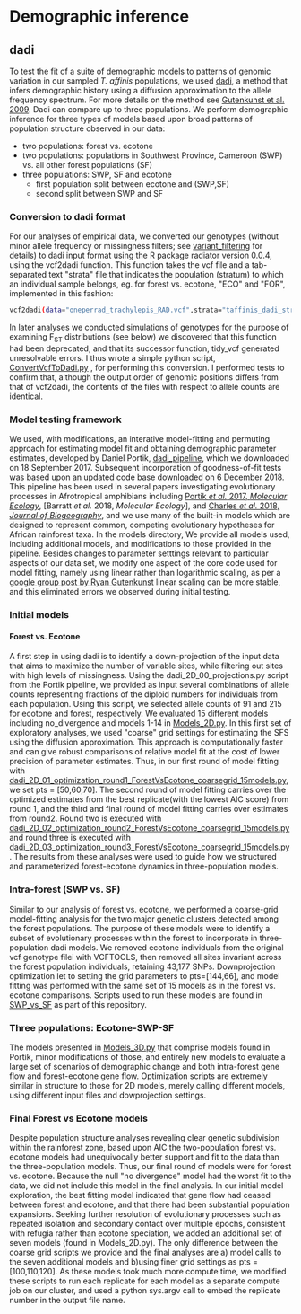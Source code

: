 # Demographic inference

## dadi
To test the fit of a suite of demographic models to patterns of genomic variation in our sampled *T. affinis* populations, we used [dadi](https://bitbucket.org/gutenkunstlab/dadi/src/master/), a method that infers demographic history using a diffusion approximation to the allele frequency spectrum. For more details on the method see [Gutenkunst et al. 2009](https://journals.plos.org/plosgenetics/article?id=10.1371/journal.pgen.1000695). Dadi can compare up to three populations. We perform demographic inference for three types of models based upon broad patterns of population structure observed in our data:
* two populations: forest vs. ecotone
* two populations: populations in Southwest Province, Cameroon (SWP) vs. all other forest populations (SF)
* three populations: SWP, SF and ecotone
    * first population split between ecotone and (SWP,SF)
    * second split between SWP and SF

### Conversion to dadi format
For our analyses of empirical data, we converted our genotypes (without minor allele frequency or missingness filters; see [variant_filtering](https://github.com/adamfreedman/TrachylepisAffinisSpeciation/tree/master/variant_filtering) for details) to dadi input format using the R package radiator version 0.0.4, using the vcf2dadi function. This function takes the vcf file and a tab-separated text "strata" file that indicates the population (stratum) to which an individual sample belongs, eg. for forest vs. ecotone, "ECO" and "FOR", implemented in this fashion:
```bash
vcf2dadi(data="oneperrad_trachylepis_RAD.vcf",strata="taffinis_dadi_strata_forVecotone.tsv",pop.levels = c("ECO","FOR"),common.markers = TRUE)
```
In later analyses we conducted simulations of genotypes for the purpose of examining F<sub>ST</sub> distributions (see below) we discovered that this function had been deprecated, and that its successor function, tidy_vcf generated unresolvable errors. I thus wrote a simple python script, [ConvertVcfToDadi.py](https://github.com/adamfreedman/TrachylepisAffinisSpeciation/blob/master/demography_models_sims/utilities/ConvertVcfToDadi.py) , for performing this conversion. I performed tests to confirm that, although the output order of genomic positions differs from that of vcf2dadi, the contents of the files with respect to allele counts are identical.

### Model testing framework
We used, with modifications, an interative model-fitting and permuting approach for estimating model fit and obtaining demographic parameter estimates, developed by Daniel Portik, [dadi_pipeline](https://github.com/dportik/dadi_pipeline), which we downloaded on 18 September 2017. Subsequent incorporation of goodness-of-fit tests was based upon an updated code base downloaded on 6 December 2018. This pipeline has been used in several papers investigating evolutionary processes in Afrotropical amphibians including [Portik *et al.* 2017, *Molecular Ecology*](https://onlinelibrary.wiley.com/doi/10.1111/mec.14266), [Barratt *et al.* 2018, *Molecular Ecology*], and [Charles *et al.* 2018, *Journal of Biogeography*](https://onlinelibrary.wiley.com/doi/abs/10.1111/jbi.13365), and we use many of the built-in models which are designed to represent common, competing evolutionary hypotheses for African rainforest taxa. In the models directory, We provide all models used, including additional models, and modifications to those provided in the pipeline. Besides changes to parameter setttings relevant to particular aspects of our data set, we modify one aspect of the core code used for model fitting, namely using linear rather than logarithmic scaling, as per a [google group post by Ryan Gutenkunst](https://groups.google.com/g/dadi-user/c/QiDaXxAj7bg) linear scaling can be more stable, and this eliminated errors we observed during initial testing.  

### Initial models
#### Forest vs. Ecotone
A first step in using dadi is to identify a down-projection of the input data that aims to maximize the number of variable sites, while filtering out sites with high levels of missingness. Using the dadi_2D_00_projections.py script from the Portik pipeline, we provided as input several combinations of allele counts representing fractions of the diploid numbers for individuals from each population. Using this script, we selected allele counts of 91 and 215 for ecotone and forest, respectively. We evaluated 15 different models including no_divergence and models 1-14 in [Models_2D.py](https://github.com/adamfreedman/TrachylepisAffinisSpeciation/blob/master/demography_models_sims/dadi_scripts_and_models/Models_2D.py). In this first set of exploratory analyses, we used "coarse" grid settings for estimating the SFS using the diffusion approximation. This approach is computationally faster and can give robust comparisons of relative model fit at the cost of lower precision of parameter estimates. Thus, in our first round of model fitting with [dadi_2D_01_optimization_round1_ForestVsEcotone_coarsegrid_15models.py](https://github.com/adamfreedman/TrachylepisAffinisSpeciation/blob/master/demography_models_sims/dadi_scripts_and_models/forest_vs_ecotone/dadi_2D_01_optimization_round1_ForestVsEcotone_coarsegrid_15models.py), we set pts = [50,60,70]. The second round of model fitting carries over the optimized estimates from the best replicate(with the lowest AIC score) from round 1, and the third and final round of model fitting carries over estimates from round2. Round two is executed with [dadi_2D_02_optimization_round2_ForestVsEcotone_coarsegrid_15models.py](https://github.com/adamfreedman/TrachylepisAffinisSpeciation/blob/master/demography_models_sims/dadi_scripts_and_models/forest_vs_ecotone/dadi_2D_02_optimization_round2_ForestVsEcotone_coarsegrid_15models.py) and round three is executed with [dadi_2D_03_optimization_round3_ForestVsEcotone_coarsegrid_15models.py](https://github.com/adamfreedman/TrachylepisAffinisSpeciation/blob/master/demography_models_sims/dadi_scripts_and_models/forest_vs_ecotone/dadi_2D_03_optimization_round3_ForestVsEcotone_coarsegrid_15models.py). The results from these analyses were used to guide how we structured and parameterized forest-ecotone dynamics in three-population models.
### Intra-forest (SWP vs. SF)
Similar to our analysis of forest vs. ecotone, we performed a coarse-grid model-fitting analysis for the two major genetic clusters detected among the forest populations. The purpose of these models were to identify a subset of evolutionary processes within the forest to incorporate in three-population dadi models. We removed ecotone individuals from the original vcf genotype filei with VCFTOOLS, then removed all sites invariant across the forest population individuals, retaining 43,177 SNPs. Downprojection optimization let to setting the grid parameters to pts=[144,66], and model fitting was performed with the same set of 15 models as in the forest vs. ecotone  comparisons. Scripts used to run these models are found in [SWP_vs_SF](https://github.com/adamfreedman/TrachylepisAffinisSpeciation/tree/master/demography_models_sims/dadi_scripts_and_models/SWP_vs_SF) as part of this repository. 
### Three populations: Ecotone-SWP-SF
The models presented in [Models_3D.py](https://github.com/adamfreedman/TrachylepisAffinisSpeciation/blob/master/demography_models_sims/dadi_scripts_and_models/Models_3D.py) that comprise models found in Portik, minor modifications of those, and entirely new models to evaluate a large set of scenarios of demographic change and both intra-forest gene flow and forest-ecotone gene flow. Optimization scripts are extremely similar in structure to those for 2D models, merely calling different models, using different input files and dowprojection settings. 
### Final Forest vs Ecotone models
Despite population structure analyses revealing clear genetic subdivision within the rainforest zone, based upon AIC the two-population forest vs. ecotone models had unequivocally better support and fit to the data than the three-population models. Thus, our final round of models were for forest vs. ecotone. Because the null "no divergence" model had the worst fit to the data, we did not include this model in the final analysis. In our initial model exploration, the best fitting model indicated that gene flow had ceased between forest and ecotone, and that there had been substantial population expansions. Seeking further resolution of evolutionary processes such as repeated isolation and secondary contact over multiple epochs, consistent with refugia rather than ecotone speciation, we added an additional set of seven models (found in Models_2D.py). The only difference between the coarse grid scripts we provide and the final analyses are a) model calls to the seven additional models and b)using finer grid settings as pts = [100,110,120]. As these models took much more compute time, we modified these scripts to run each replicate for each model as a separate compute job on our cluster, and used a python sys.argv call to embed the replicate number in the output file name.  
